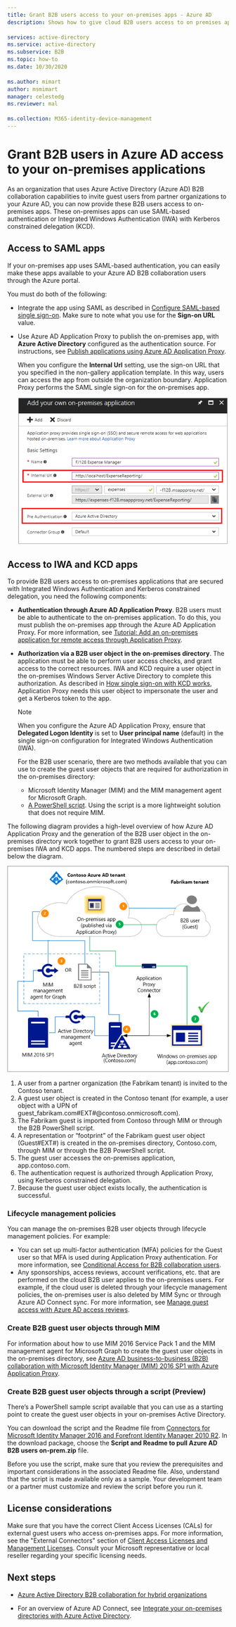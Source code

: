 ```yaml
---
title: Grant B2B users access to your on-premises apps - Azure AD
description: Shows how to give cloud B2B users access to on premises apps with Azure AD B2B collaboration.

services: active-directory
ms.service: active-directory
ms.subservice: B2B
ms.topic: how-to
ms.date: 10/30/2020

ms.author: mimart
author: msmimart
manager: celestedg
ms.reviewer: mal

ms.collection: M365-identity-device-management
---
```


# Grant B2B users in Azure AD access to your on-premises applications

As an organization that uses Azure Active Directory (Azure AD) B2B collaboration capabilities to invite guest users from partner organizations to your Azure AD, you can now provide these B2B users access to on-premises apps. These on-premises apps can use SAML-based authentication or Integrated Windows Authentication (IWA) with Kerberos constrained delegation (KCD).

## Access to SAML apps

If your on-premises app uses SAML-based authentication, you can easily make these apps available to your Azure AD B2B collaboration users through the Azure portal.

You must do both of the following:

- Integrate the app using SAML as described in [Configure SAML-based single sign-on](../manage-apps/configure-saml-single-sign-on.md). Make sure to note what you use for the **Sign-on URL** value.
-  Use Azure AD Application Proxy to publish the on-premises app, with **Azure Active Directory** configured as the authentication source. For instructions, see [Publish applications using Azure AD Application Proxy](../app-proxy/application-proxy-add-on-premises-application.md). 

   When you configure the **Internal Url** setting, use the sign-on URL that you specified in the non-gallery application template. In this way, users can access the app from outside the organization boundary. Application Proxy performs the SAML single sign-on for the on-premises app.
 
   ![Shows on-premises app settings internal URL and authentication](media/hybrid-cloud-to-on-premises/OnPremAppSettings.PNG)

## Access to IWA and KCD apps

To provide B2B users access to on-premises applications that are secured with Integrated Windows Authentication and Kerberos constrained delegation, you need the following components:

- **Authentication through Azure AD Application Proxy**. B2B users must be able to authenticate to the on-premises application. To do this, you must publish the on-premises app through the Azure AD Application Proxy. For more information, see [Tutorial: Add an on-premises application for remote access through Application Proxy](../app-proxy/application-proxy-add-on-premises-application.md).
- **Authorization via a B2B user object in the on-premises directory**. The application must be able to perform user access checks, and grant access to the correct resources. IWA and KCD require a user object in the on-premises Windows Server Active Directory to complete this authorization. As described in [How single sign-on with KCD works](../manage-apps/application-proxy-configure-single-sign-on-with-kcd.md#how-single-sign-on-with-kcd-works), Application Proxy needs this user object to impersonate the user and get a Kerberos token to the app. 

   > [!NOTE]
   > When you configure the Azure AD Application Proxy, ensure that **Delegated Logon Identity** is set to **User principal name** (default) in the single sign-on configuration for Integrated Windows Authentication (IWA).

   For the B2B user scenario, there are two methods available that you can use to create the guest user objects that are required for authorization in the on-premises directory:

   - Microsoft Identity Manager (MIM) and the MIM management agent for Microsoft Graph. 
   - [A PowerShell script](#create-b2b-guest-user-objects-through-a-script-preview). Using the script is a more lightweight solution that does not require MIM. 

The following diagram provides a high-level overview of how Azure AD Application Proxy and the generation of the B2B user object in the on-premises directory work together to grant B2B users access to your on-premises IWA and KCD apps. The numbered steps are described in detail below the diagram.

![Diagram of MIM and B2B script solutions](media/hybrid-cloud-to-on-premises/MIMScriptSolution.PNG)

1.	A user from a partner organization (the Fabrikam tenant) is invited to the Contoso tenant.
2.	A guest user object is created in the Contoso tenant (for example, a user object with a UPN of guest_fabrikam.com#EXT#@contoso.onmicrosoft.com).
3.	The Fabrikam guest is imported from Contoso through MIM or through the B2B PowerShell script.
4.	A representation or “footprint” of the Fabrikam guest user object (Guest#EXT#) is created in the on-premises directory, Contoso.com, through MIM or through the B2B PowerShell script.
5.	The guest user accesses the on-premises application, app.contoso.com.
6.	The authentication request is authorized through Application Proxy, using Kerberos constrained delegation. 
7.	Because the guest user object exists locally, the authentication is successful.

### Lifecycle management policies

You can manage the on-premises B2B user objects through lifecycle management policies. For example:

- You can set up multi-factor authentication (MFA) policies for the Guest user so that MFA is used during Application Proxy authentication. For more information, see [Conditional Access for B2B collaboration users](conditional-access.md).
- Any sponsorships, access reviews, account verifications, etc. that are performed on the cloud B2B user applies to the on-premises users. For example, if the cloud user is deleted through your lifecycle management policies, the on-premises user is also deleted by MIM Sync or through Azure AD Connect sync. For more information, see [Manage guest access with Azure AD access reviews](../governance/manage-guest-access-with-access-reviews.md).

### Create B2B guest user objects through MIM

For information about how to use MIM 2016 Service Pack 1 and the MIM management agent for Microsoft Graph to create the guest user objects in the on-premises directory, see [Azure AD business-to-business (B2B) collaboration with Microsoft Identity Manager (MIM) 2016 SP1 with Azure Application Proxy](/microsoft-identity-manager/microsoft-identity-manager-2016-graph-b2b-scenario).

### Create B2B guest user objects through a script (Preview)

There’s a PowerShell sample script available that you can use as a starting point to create the guest user objects in your on-premises Active Directory.

You can download the script and the Readme file from [Connectors for Microsoft Identity Manager 2016 and Forefront Identity Manager 2010 R2](https://www.microsoft.com/download/details.aspx?id=51495). In the download package, choose the **Script and Readme to pull Azure AD B2B users on-prem.zip** file.

Before you use the script, make sure that you review the prerequisites and important considerations in the associated Readme file. Also, understand that the script is made available only as a sample. Your development team or a partner must customize and review the script before you run it.

## License considerations

Make sure that you have the correct Client Access Licenses (CALs) for external guest users who access on-premises apps. For more information, see the "External Connectors" section of [Client Access Licenses and Management Licenses](https://www.microsoft.com/licensing/product-licensing/client-access-license.aspx). Consult your Microsoft representative or local reseller regarding your specific licensing needs.

## Next steps

- [Azure Active Directory B2B collaboration for hybrid organizations](hybrid-organizations.md)

- For an overview of Azure AD Connect, see [Integrate your on-premises directories with Azure Active Directory](../hybrid/whatis-hybrid-identity.md).